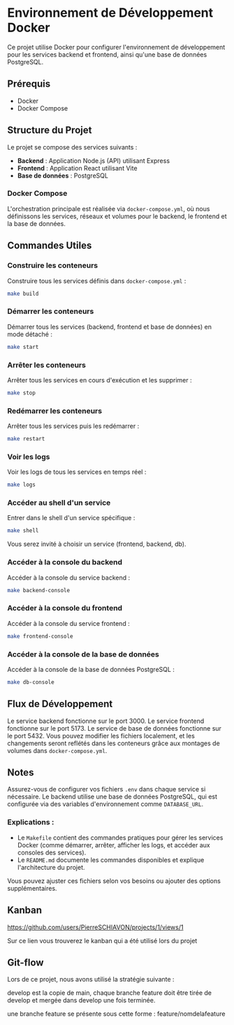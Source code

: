 # Environnement de Développement Docker

Ce projet utilise Docker pour configurer l'environnement de développement pour les services backend et frontend, ainsi qu'une base de données PostgreSQL.

## Prérequis

- Docker
- Docker Compose

## Structure du Projet

Le projet se compose des services suivants :
- **Backend** : Application Node.js (API) utilisant Express
- **Frontend** : Application React utilisant Vite
- **Base de données** : PostgreSQL

### Docker Compose

L'orchestration principale est réalisée via `docker-compose.yml`, où nous définissons les services, réseaux et volumes pour le backend, le frontend et la base de données.

## Commandes Utiles

### Construire les conteneurs
Construire tous les services définis dans `docker-compose.yml` :
```bash
make build
```

### Démarrer les conteneurs
Démarrer tous les services (backend, frontend et base de données) en mode détaché :
```bash
make start
```

### Arrêter les conteneurs
Arrêter tous les services en cours d'exécution et les supprimer :
```bash
make stop
```

### Redémarrer les conteneurs
Arrêter tous les services puis les redémarrer :
```bash
make restart
```

### Voir les logs
Voir les logs de tous les services en temps réel :
```bash
make logs
```

### Accéder au shell d'un service
Entrer dans le shell d'un service spécifique :
```bash
make shell
```
Vous serez invité à choisir un service (frontend, backend, db).

### Accéder à la console du backend
Accéder à la console du service backend :
```bash
make backend-console
```

### Accéder à la console du frontend
Accéder à la console du service frontend :
```bash
make frontend-console
```

### Accéder à la console de la base de données
Accéder à la console de la base de données PostgreSQL :
```bash
make db-console
```

## Flux de Développement

Le service backend fonctionne sur le port 3000.
Le service frontend fonctionne sur le port 5173.
Le service de base de données fonctionne sur le port 5432.
Vous pouvez modifier les fichiers localement, et les changements seront reflétés dans les conteneurs grâce aux montages de volumes dans `docker-compose.yml`.

## Notes

Assurez-vous de configurer vos fichiers `.env` dans chaque service si nécessaire. Le backend utilise une base de données PostgreSQL, qui est configurée via des variables d'environnement comme `DATABASE_URL`.

### Explications :
- Le `Makefile` contient des commandes pratiques pour gérer les services Docker (comme démarrer, arrêter, afficher les logs, et accéder aux consoles des services).
- Le `README.md` documente les commandes disponibles et explique l'architecture du projet.

Vous pouvez ajuster ces fichiers selon vos besoins ou ajouter des options supplémentaires.

## Kanban

https://github.com/users/PierreSCHIAVON/projects/1/views/1

Sur ce lien vous trouverez le kanban qui a été utilisé lors du projet

## Git-flow

Lors de ce projet, nous avons utilisé la stratégie suivante :

develop est la copie de main, chaque branche feature doit être tirée de develop et mergée dans develop une fois terminée.

une branche feature se présente sous cette forme : feature/nomdelafeature
